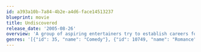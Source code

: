 ```yaml
---
id: a393a10b-7a84-4b2e-a4d6-face14513237
blueprint: movie
title: Undiscovered
release_date: '2005-08-26'
overview: 'A group of aspiring entertainers try to establish careers for themselves in the city of Los Angeles.'
genres: '[{"id": 35, "name": "Comedy"}, {"id": 10749, "name": "Romance"}]'
---
```

